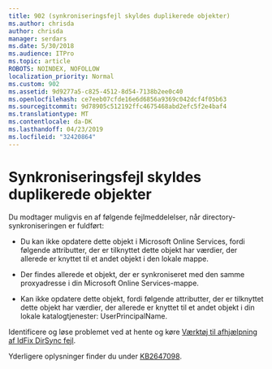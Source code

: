 ```yaml
---
title: 902 (synkroniseringsfejl skyldes duplikerede objekter)
ms.author: chrisda
author: chrisda
manager: serdars
ms.date: 5/30/2018
ms.audience: ITPro
ms.topic: article
ROBOTS: NOINDEX, NOFOLLOW
localization_priority: Normal
ms.custom: 902
ms.assetid: 9d9277a5-c825-4512-8d54-7138b2ee0c40
ms.openlocfilehash: ce7eeb07cfde16e6d6856a9369c042dcf4f05b63
ms.sourcegitcommit: 9d78905c512192ffc4675468abd2efc5f2e4baf4
ms.translationtype: MT
ms.contentlocale: da-DK
ms.lasthandoff: 04/23/2019
ms.locfileid: "32420864"
---
```

# <a name="sync-errors-due-to-duplicate-objects"></a>Synkroniseringsfejl skyldes duplikerede objekter

Du modtager muligvis en af følgende fejlmeddelelser, når directory-synkroniseringen er fuldført:

- Du kan ikke opdatere dette objekt i Microsoft Online Services, fordi følgende attributter, der er tilknyttet dette objekt har værdier, der allerede er knyttet til et andet objekt i den lokale mappe.

- Der findes allerede et objekt, der er synkroniseret med den samme proxyadresse i din Microsoft Online Services-mappe.

- Kan ikke opdatere dette objekt, fordi følgende attributter, der er tilknyttet dette objekt har værdier, der allerede er knyttet til et andet objekt i din lokale katalogtjenester: UserPrincipalName.

Identificere og løse problemet ved at hente og køre [Værktøj til afhjælpning af IdFix DirSync fejl](https://www.microsoft.com/download/details.aspx?id=36832).

Yderligere oplysninger finder du under [KB2647098](https://support.microsoft.com/help/2647098/duplicate-or-invalid-attributes-prevent-directory-synchronization-in-o).
